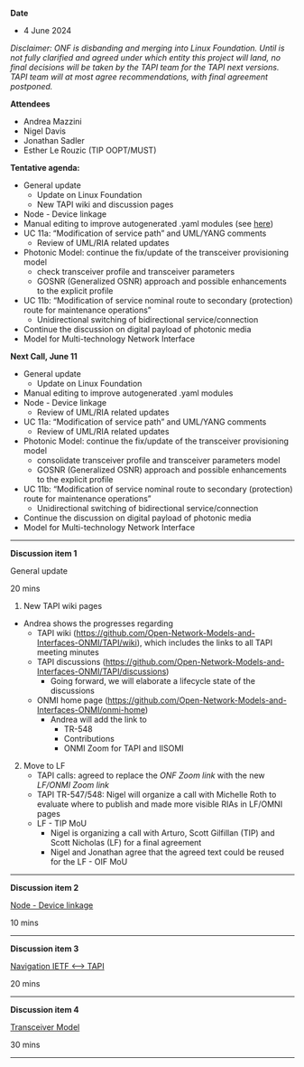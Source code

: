 **Date**
- 4 June 2024

_Disclaimer:_
_ONF is disbanding and merging into Linux Foundation._
_Until is not fully clarified and agreed under which entity this project will land,_
_no final decisions will be taken by the TAPI team for the TAPI next versions._
_TAPI team will at most agree recommendations, with final agreement postponed._

**Attendees**
- Andrea Mazzini
- Nigel Davis
- Jonathan Sadler
- Esther Le Rouzic (TIP OOPT/MUST)


**Tentative agenda:**

- General update
  + Update on Linux Foundation
  + New TAPI wiki and discussion pages
- Node - Device linkage
- Manual editing to improve autogenerated .yaml modules (see [here](https://github.com/Open-Network-Models-and-Interfaces-ONMI/TAPI/tree/tapi-2.1.3-fixes))
- UC 11a: “Modification of service path” and UML/YANG comments
  + Review of UML/RIA related updates
- Photonic Model: continue the fix/update of the transceiver provisioning model
  + check transceiver profile and transceiver parameters
  + GOSNR (Generalized OSNR) approach and possible enhancements to the explicit profile
- UC 11b: “Modification of service nominal route to secondary (protection) route for maintenance operations”
  + Unidirectional switching of bidirectional service/connection
- Continue the discussion on digital payload of photonic media
- Model for Multi-technology Network Interface


**Next Call, June 11**

- General update
  + Update on Linux Foundation
- Manual editing to improve autogenerated .yaml modules
- Node - Device linkage
  + Review of UML/RIA related updates
- UC 11a: “Modification of service path” and UML/YANG comments
  + Review of UML/RIA related updates
- Photonic Model: continue the fix/update of the transceiver provisioning model
  + consolidate transceiver profile and transceiver parameters model
  + GOSNR (Generalized OSNR) approach and possible enhancements to the explicit profile
- UC 11b: “Modification of service nominal route to secondary (protection) route for maintenance operations”
  + Unidirectional switching of bidirectional service/connection
- Continue the discussion on digital payload of photonic media
- Model for Multi-technology Network Interface


-------------------------------------------------------------------------------------
**Discussion item 1**

General update

20 mins

1) New TAPI wiki pages
  + Andrea shows the progresses regarding
    - TAPI wiki (https://github.com/Open-Network-Models-and-Interfaces-ONMI/TAPI/wiki), which includes the links to all TAPI meeting minutes
    - TAPI discussions (https://github.com/Open-Network-Models-and-Interfaces-ONMI/TAPI/discussions)
      + Going forward, we will elaborate a lifecycle state of the discussions
    - ONMI home page (https://github.com/Open-Network-Models-and-Interfaces-ONMI/onmi-home)
      + Andrea will add the link to
        - TR-548
        - Contributions
        - ONMI Zoom for TAPI and IISOMI
	
2) Move to LF
   + TAPI calls: agreed to replace the _ONF Zoom link_ with the new _LF/ONMI Zoom link_
   + TAPI TR-547/548: Nigel will organize a call with Michelle Roth to evaluate where to publish and made more visible RIAs in LF/OMNI pages
   + LF - TIP MoU
     - Nigel is organizing a call with Arturo, Scott Gilfillan (TIP) and Scott Nicholas (LF) for a final agreement
     - Nigel and Jonathan agree that the agreed text could be reused for the LF - OIF MoU


-------------------------------------------------------------------------------------
**Discussion item 2**

[Node - Device linkage](https://github.com/Open-Network-Models-and-Interfaces-ONMI/TAPI/wiki/Discussion-%E2%80%90-Node-to-Device-linkage)

10 mins

-------------------------------------------------------------------------------------
**Discussion item 3**

[Navigation IETF <--> TAPI](https://github.com/Open-Network-Models-and-Interfaces-ONMI/TAPI/wiki/Discussion-%E2%80%90-Navigation-IETF-%E2%80%90-TAPI)

20 mins

-------------------------------------------------------------------------------------
**Discussion item 4**

[Transceiver Model](https://github.com/Open-Network-Models-and-Interfaces-ONMI/TAPI/wiki/Discussion-%E2%80%90-Transceiver-Model)

30 mins

-------------------------------------------------------------------------------------